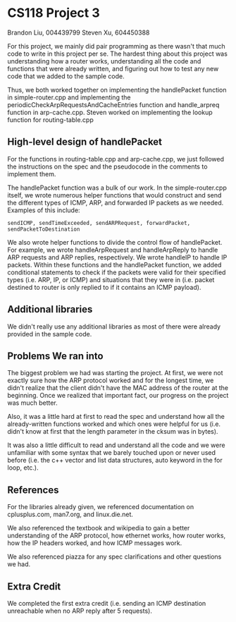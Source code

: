# CS118 Project 3

Brandon Liu, 004439799
Steven Xu, 604450388

For this project, we mainly did pair programming as there wasn't that
much code to write in this project per se. The hardest thing about
this project was understanding how a router works, understanding all
the code and functions that were already written, and figuring out how
to test any new code that we added to the sample code.

Thus, we both worked together on implementing the handlePacket function in
simple-router.cpp and implementing the periodicCheckArpRequestsAndCacheEntries
function and handle_arpreq function in arp-cache.cpp. Steven worked on
implementing the lookup function for routing-table.cpp

## High-level design of handlePacket

For the functions in routing-table.cpp and arp-cache.cpp, we just followed
the instructions on the spec and the pseudocode in the comments to implement
them.

The handlePacket function was a bulk of our work. In the simple-router.cpp
itself, we wrote numerous helper functions that would construct and send
the different types of ICMP, ARP, and forwarded IP packets as we needed.
Examples of this include:

    sendICMP, sendTimeExceeded, sendARPRequest, forwardPacket,
    sendPacketToDestination
	
We also wrote helper functions to divide the control flow of handlePacket. For
example, we wrote handleArpRequest and handleArpReply to handle ARP requests
and ARP replies, respectively. We wrote handleIP to handle IP packets. Within
these functions and the handlePacket function, we added conditional statements
to check if the packets were valid for their specified types (i.e. ARP, IP, or
ICMP) and situations that they were in (i.e. packet destined to router is
only replied to if it contains an ICMP payload).

## Additional libraries

We didn't really use any additional libraries as most of there were already
provided in the sample code.

## Problems We ran into

The biggest problem we had was starting the project. At first, we were not
exactly sure how the ARP protocol worked and for the longest time, we didn't
realize that the client didn't have the MAC address of the router at the
beginning. Once we realized that important fact, our progress on the project
was much better.

Also, it was a little hard at first to read the spec and understand how all
the already-written functions worked and which ones were helpful for us (i.e.
didn't know at first that the length parameter in the cksum was in bytes).

It was also a little difficult to read and understand all the code and we were
unfamiliar with some syntax that we barely touched upon or never used before
(i.e. the c++ vector and list data structures, auto keyword in the for loop,
etc.).

## References

For the libraries already given, we referenced documentation on cplusplus.com,
man7.org, and linux.die.net.

We also referenced the textbook and wikipedia to gain a better understanding of
the ARP protocol, how ethernet works, how router works, how the IP headers
worked, and how ICMP messages work.

We also referenced piazza for any spec clarifications and other questions we had.

## Extra Credit

We completed the first extra credit (i.e. sending an ICMP destination
unreachable when no ARP reply after 5 requests).